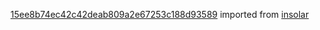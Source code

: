 [15ee8b74ec42c42deab809a2e67253c188d93589](https://github.com/insolar/insolar/commit/15ee8b74ec42c42deab809a2e67253c188d93589) imported from [insolar](https://github.com/insolar/insolar)
